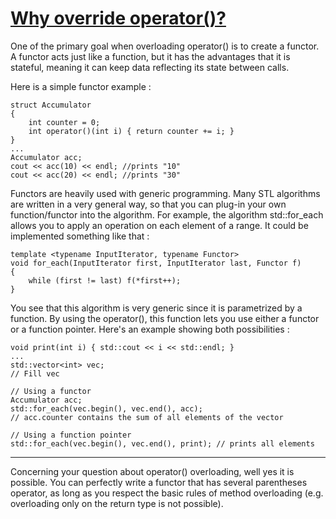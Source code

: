 # [Why override operator()?](https://stackoverflow.com/questions/317450/why-override-operator)



One of the primary goal when overloading operator() is to create a functor. A functor acts just like a function, but it has the advantages that it is stateful, meaning it can keep data reflecting its state between calls.

Here is a simple functor example :

```
struct Accumulator
{
    int counter = 0;
    int operator()(int i) { return counter += i; }
}
...
Accumulator acc;
cout << acc(10) << endl; //prints "10"
cout << acc(20) << endl; //prints "30"
```

Functors are heavily used with generic programming. Many STL algorithms are written in a very general way, so that you can plug-in your own function/functor into the algorithm. For example, the algorithm std::for_each allows you to apply an operation on each element of a range. It could be implemented something like that :

```
template <typename InputIterator, typename Functor>
void for_each(InputIterator first, InputIterator last, Functor f)
{
    while (first != last) f(*first++);
}
```

You see that this algorithm is very generic since it is parametrized by a function. By using the operator(), this function lets you use either a functor or a function pointer. Here's an example showing both possibilities :

```
void print(int i) { std::cout << i << std::endl; }
...    
std::vector<int> vec;
// Fill vec

// Using a functor
Accumulator acc;
std::for_each(vec.begin(), vec.end(), acc);
// acc.counter contains the sum of all elements of the vector

// Using a function pointer
std::for_each(vec.begin(), vec.end(), print); // prints all elements
```

------

Concerning your question about operator() overloading, well yes it is possible. You can perfectly write a functor that has several parentheses operator, as long as you respect the basic rules of method overloading (e.g. overloading only on the return type is not possible).